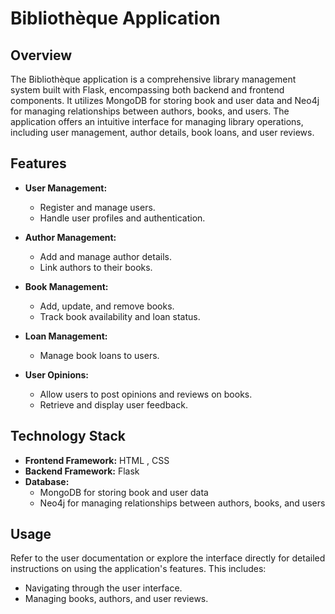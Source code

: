 # Bibliothèque Application

## Overview

The Bibliothèque application is a comprehensive library management system built with Flask, encompassing both backend and frontend components. It utilizes MongoDB for storing book and user data and Neo4j for managing relationships between authors, books, and users. The application offers an intuitive interface for managing library operations, including user management, author details, book loans, and user reviews.

## Features

- **User Management:**
  - Register and manage users.
  - Handle user profiles and authentication.

- **Author Management:**
  - Add and manage author details.
  - Link authors to their books.

- **Book Management:**
  - Add, update, and remove books.
  - Track book availability and loan status.

- **Loan Management:**
  - Manage book loans to users.

- **User Opinions:**
  - Allow users to post opinions and reviews on books.
  - Retrieve and display user feedback.

## Technology Stack

- **Frontend Framework:** HTML , CSS
- **Backend Framework:** Flask
- **Database:** 
  - MongoDB for storing book and user data
  - Neo4j for managing relationships between authors, books, and users

## Usage

Refer to the user documentation or explore the interface directly for detailed instructions on using the application's features. This includes:

- Navigating through the user interface.
- Managing books, authors, and user reviews.

